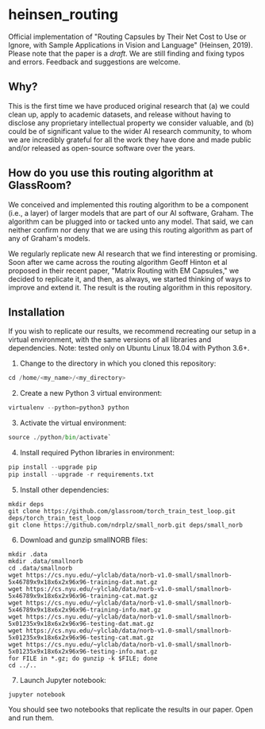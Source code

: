 # heinsen_routing

Official implementation of "Routing Capsules by Their Net Cost to Use or Ignore, with Sample Applications in Vision and Language" (Heinsen, 2019). Please note that the paper is a _draft_. We are still finding and fixing typos and errors. Feedback and suggestions are welcome.

## Why?

This is the first time we have produced original research that (a) we could clean up, apply to academic datasets, and release without having to disclose any proprietary intellectual property we consider valuable, and (b) could be of significant value to the wider AI research community, to whom we are incredibly grateful for all the work they have done and made public and/or released as open-source software over the years.

## How do you use this routing algorithm at GlassRoom?

We conceived and implemented this routing algorithm to be a component (i.e., a layer) of larger models that are part of our AI software, Graham. The algorithm can be plugged into or tacked unto any model. That said, we can neither confirm nor deny that we are using this routing algorithm as part of any of Graham's models.

We regularly replicate new AI research that we find interesting or promising. Soon after we came across the routing algorithm Geoff Hinton et al proposed in their recent paper, "Matrix Routing with EM Capsules," we decided to replicate it, and then, as always, we started thinking of ways to improve and extend it. The result is the routing algorithm in this repository.

## Installation

If you wish to replicate our results, we recommend recreating our setup in a virtual environment, with the same versions of all libraries and dependencies. Note: tested only on Ubuntu Linux 18.04 with Python 3.6+.

1. Change to the directory in which you cloned this repository:

```python
cd /home/<my_name>/<my_directory>
```

2. Create a new Python 3 virtual environment:

```python
virtualenv --python=python3 python
```

3. Activate the virtual environment:

```python
source ./python/bin/activate`
```

4. Install required Python libraries in environment:

```python
pip install --upgrade pip
pip install --upgrade -r requirements.txt
```

5. Install other dependencies:

```
mkdir deps
git clone https://github.com/glassroom/torch_train_test_loop.git deps/torch_train_test_loop
git clone https://github.com/ndrplz/small_norb.git deps/small_norb
```

6. Download and gunzip smallNORB files:

```
mkdir .data
mkdir .data/smallnorb
cd .data/smallnorb
wget https://cs.nyu.edu/~ylclab/data/norb-v1.0-small/smallnorb-5x46789x9x18x6x2x96x96-training-dat.mat.gz
wget https://cs.nyu.edu/~ylclab/data/norb-v1.0-small/smallnorb-5x46789x9x18x6x2x96x96-training-cat.mat.gz
wget https://cs.nyu.edu/~ylclab/data/norb-v1.0-small/smallnorb-5x46789x9x18x6x2x96x96-training-info.mat.gz
wget https://cs.nyu.edu/~ylclab/data/norb-v1.0-small/smallnorb-5x01235x9x18x6x2x96x96-testing-dat.mat.gz
wget https://cs.nyu.edu/~ylclab/data/norb-v1.0-small/smallnorb-5x01235x9x18x6x2x96x96-testing-cat.mat.gz
wget https://cs.nyu.edu/~ylclab/data/norb-v1.0-small/smallnorb-5x01235x9x18x6x2x96x96-testing-info.mat.gz
for FILE in *.gz; do gunzip -k $FILE; done
cd ../..
```

7. Launch Jupyter notebook:

`jupyter notebook`

You should see two notebooks that replicate the results in our paper. Open and run them.


